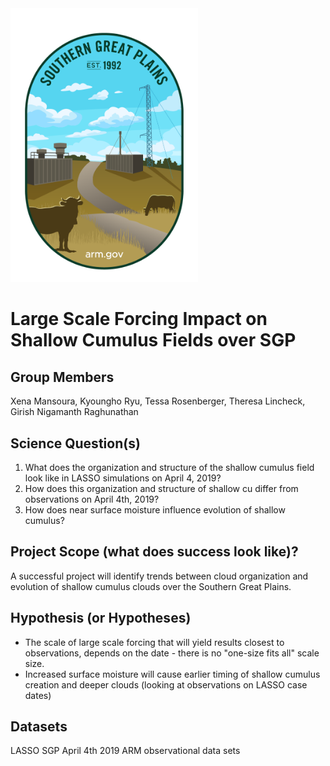 <img src="_static/SGPfig.png" width=300 alt="SGP">

# Large Scale Forcing Impact on Shallow Cumulus Fields over SGP

## Group Members
Xena Mansoura, Kyoungho Ryu, Tessa Rosenberger, Theresa Lincheck, Girish Nigamanth Raghunathan


## Science Question(s)
1) What does the organization and structure of the shallow cumulus field look like in LASSO simulations on April 4, 2019?
2) How does this organization and structure of shallow cu differ from observations on April 4th, 2019?
3) How does near surface moisture influence evolution of shallow cumulus?


## Project Scope (what does success look like)?
A successful project will identify trends between cloud organization and evolution of shallow cumulus clouds over the Southern Great Plains. 

## Hypothesis (or Hypotheses)
- The scale of large scale forcing that will yield results closest to observations, depends on the date - there is no "one-size fits all" scale size.
- Increased surface moisture will cause earlier timing of shallow cumulus creation and deeper clouds (looking at observations on LASSO case dates)


## Datasets
LASSO SGP April 4th 2019 
ARM observational data sets
